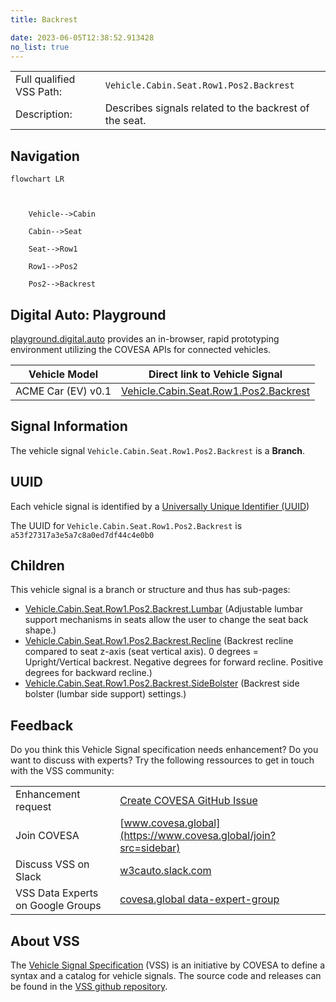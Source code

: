 ```yaml
---
title: Backrest

date: 2023-06-05T12:38:52.913428
no_list: true
---
```



| | |
|---|---|
| Full qualified VSS Path: | `Vehicle.Cabin.Seat.Row1.Pos2.Backrest` |
| Description: | Describes signals related to the backrest of the seat. |

## Navigation

```mermaid
flowchart LR



    Vehicle-->Cabin

    Cabin-->Seat

    Seat-->Row1

    Row1-->Pos2

    Pos2-->Backrest

```


## Digital Auto: Playground

[playground.digital.auto](http://digital.auto) provides an in-browser, rapid prototyping environment utilizing the COVESA APIs for connected vehicles. 

| Vehicle Model | Direct link to Vehicle Signal |
|---|---|
| ACME Car (EV) v0.1 | [Vehicle.Cabin.Seat.Row1.Pos2.Backrest](https://digitalauto.netlify.app/model/STLWzk1WyqVVLbfymb4f/cvi/list/Vehicle.Cabin.Seat.Row1.Pos2.Backrest/) |


## Signal Information




The vehicle signal `Vehicle.Cabin.Seat.Row1.Pos2.Backrest` is a **Branch**.





## UUID

Each vehicle signal is identified by a [Universally Unique Identifier (UUID](https://en.wikipedia.org/wiki/Universally_unique_identifier))

The UUID for `Vehicle.Cabin.Seat.Row1.Pos2.Backrest` is `a53f27317a3e5a7c8a0ed7df44c4e0b0`

## Children

This vehicle signal is a branch or structure and thus has sub-pages:

- [Vehicle.Cabin.Seat.Row1.Pos2.Backrest.Lumbar](lumbar/) (Adjustable lumbar support mechanisms in seats allow the user to change the seat back shape.)
- [Vehicle.Cabin.Seat.Row1.Pos2.Backrest.Recline](recline/) (Backrest recline compared to seat z-axis (seat vertical axis). 0 degrees = Upright/Vertical backrest. Negative degrees for forward recline. Positive degrees for backward recline.)
- [Vehicle.Cabin.Seat.Row1.Pos2.Backrest.SideBolster](sidebolster/) (Backrest side bolster (lumbar side support) settings.)


## Feedback

Do you think this Vehicle Signal specification needs enhancement? Do you want to discuss with experts? Try the following ressources to get in touch with the VSS community:

| | |
|---|---|
| Enhancement request | [Create COVESA GitHub Issue](https://github.com/COVESA/vehicle_signal_specification/issues/new?body=Please+describe+your+feedback&title=Signal+feedback+Vehicle.Cabin.Seat.Row1.Pos2.Backrest) |
| Join COVESA | [www.covesa.global](https://www.covesa.global/join?src=sidebar) |
| Discuss VSS on Slack | [w3cauto.slack.com](http://w3cauto.slack.com/) |
| VSS Data Experts on Google Groups | [covesa.global data-expert-group](https://groups.google.com/a/covesa.global/g/data-expert-group) |

## About VSS

The [Vehicle Signal Specification](https://covesa.github.io/vehicle_signal_specification/) (VSS)
is an initiative by COVESA to define a syntax and a catalog for vehicle signals.
The source code and releases can be found in the [VSS github repository](https://github.com/COVESA/vehicle_signal_specification).

